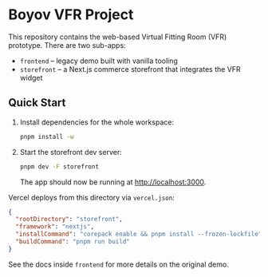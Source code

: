 # Boyov VFR Project

This repository contains the web-based Virtual Fitting Room (VFR) prototype.
There are two sub-apps:

* `frontend` – legacy demo built with vanilla tooling
* `storefront` – a Next.js commerce storefront that integrates the VFR widget

## Quick Start

1. Install dependencies for the whole workspace:
   ```bash
   pnpm install -w
   ```
2. Start the storefront dev server:
   ```bash
   pnpm dev -F storefront
   ```
   The app should now be running at <http://localhost:3000>.

Vercel deploys from this directory via `vercel.json`:
```json
{
  "rootDirectory": "storefront",
  "framework": "nextjs",
  "installCommand": "corepack enable && pnpm install --frozen-lockfile",
  "buildCommand": "pnpm run build"
}
```

See the docs inside `frontend` for more details on the original demo.
